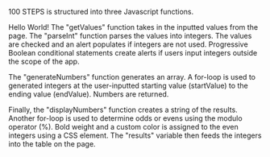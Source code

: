 100 STEPS is structured into three Javascript functions.

Hello World!
The "getValues" function takes in the inputted values from the page. The "parseInt" function parses the values into integers. The values are checked and an alert populates if integers are not used. Progressive Boolean conditional statements create alerts if users input integers outside the scope of the app.

The "generateNumbers" function generates an array. A for-loop is used to generated integers at the user-inputted starting value (startValue) to the ending value (endValue). Numbers are returned.

Finally, the "displayNumbers" function creates a string of the results. Another for-loop is used to determine odds or evens using the modulo operator (%). Bold weight and a custom color is assigned to the even integers using a CSS element. The "results" variable then feeds the integers into the table on the page.
